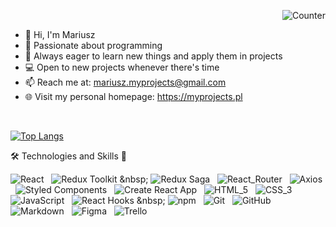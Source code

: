 <p align="right">
  <img src="https://komarev.com/ghpvc/?username=mariuszmmm&style=plastic&label=counter&color=&color=4493f8" alt="Counter">
</p>

- 👋 Hi, I'm Mariusz
- 👀 Passionate about programming
- 🌱 Always eager to learn new things and apply them in projects
- 💻︎ Open to new projects whenever there's time
- 📫 Reach me at: mariusz.myprojects@gmail.com
- 🌐 Visit my personal homepage: https://myprojects.pl
<br/>

[![Top Langs](https://github-readme-stats.vercel.app/api/top-langs/?username=mariuszmmm&layout=compact)](https://github.com/anuraghazra/github-readme-stats)


 🛠️ Technologies and Skills 🚀

![React](https://img.shields.io/badge/React-4dd8ff?logo=react&logoColor=4dd8ff&labelColor=121212) &nbsp; ![Redux Toolkit](https://img.shields.io/badge/Redux_(_toolkit_)-7033cc?logo=redux&logoColor=895cd6&labelColor=121212) &nbsp; ![Redux Saga](https://img.shields.io/badge/Redux_Saga-76E34F?logo=reduxsaga&logoColor=76E34F&labelColor=121212) &nbsp; ![React_Router](https://img.shields.io/badge/React_Router-d00908?logo=reactrouter&logoColor=f00909&labelColor=121212) &nbsp; ![Axios](https://img.shields.io/badge/Axios-7033cc?logo=axios&logoColor=7033cc&labelColor=121212) &nbsp; ![Styled Components](https://img.shields.io/badge/Styled%20Components-F91F68?logo=styledcomponents&logoColor=fa3879&labelColor=121212) &nbsp; ![Create React App](https://img.shields.io/badge/Create_React_App-4dd8ff?logo=create-react-app&logoColor=4dd8ff&labelColor=121212) &nbsp; ![HTML_5](https://img.shields.io/badge/HTML_5-f25425?logo=html5&logoColor=f25425&labelColor=121212) &nbsp; ![CSS_3](https://img.shields.io/badge/CSS_3-287DBF?logo=css3&logoColor=287DBF&labelColor=121212) &nbsp; ![JavaScript](https://img.shields.io/badge/Java_Script_ES6+-f1c80a?logo=javascript&logoColor=f1c80a&labelColor=121212) &nbsp; ![React Hooks](https://img.shields.io/badge/React_(_hooks_)-4dd8ff?logo=react&logoColor=4dd8ff&labelColor=121212) &nbsp; ![npm](https://img.shields.io/badge/npm-d00908?logo=npm&logoColor=f00909&labelColor=121212) &nbsp; ![Git](https://img.shields.io/badge/Git-f25425?logo=git&logoColor=f25425&labelColor=121212) &nbsp; ![GitHub](https://img.shields.io/badge/GitHub-1f1f1f?logo=github&logoColor=fff&labelColor=121212) &nbsp; ![Markdown](https://img.shields.io/badge/Markdown-4cdfdf?logo=markdown&logoColor=4cdfdf&labelColor=121212) &nbsp; ![Figma](https://img.shields.io/badge/Figma-f25425?logo=figma&logoColor=f25425&labelColor=121212) &nbsp; ![Trello](https://img.shields.io/badge/Trello-0882ca?logo=trello&logoColor=0882ca&labelColor=121212)




